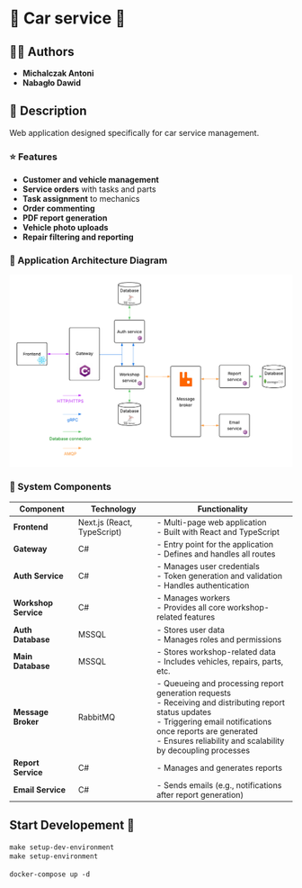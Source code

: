 # 🚗 Car service 🚗

## 🧑‍🔧 Authors
- **Michalczak Antoni**
- **Nabagło Dawid**

## 📜 Description
Web application designed specifically for car service management.

### ⭐ Features
- **Customer and vehicle management**
- **Service orders** with tasks and parts
- **Task assignment** to mechanics
- **Order commenting**
- **PDF report generation**
- **Vehicle photo uploads**
- **Repair filtering and reporting**

### 📝 Application Architecture Diagram
![appication diagram](./architecture_diagram.png)

### 🧩 System Components

| Component         | Technology         | Functionality |
|------------------|--------------------|---------------|
| **Frontend**      | Next.js (React, TypeScript) | - Multi-page web application<br>- Built with React and TypeScript |
| **Gateway**       | C#                 | - Entry point for the application<br>- Defines and handles all routes |
| **Auth Service**  | C#                 | - Manages user credentials<br>- Token generation and validation<br>- Handles authentication |
| **Workshop Service** | C#              | - Manages workers<br>- Provides all core workshop-related features |
| **Auth Database** | MSSQL              | - Stores user data<br>- Manages roles and permissions |
| **Main Database** | MSSQL              | - Stores workshop-related data<br>- Includes vehicles, repairs, parts, etc. |
| **Message Broker** | RabbitMQ          | - Queueing and processing report generation requests<br>- Receiving and distributing report status updates<br>- Triggering email notifications once reports are generated<br>- Ensures reliability and scalability by decoupling processes |
| **Report Service**| C#                 | - Manages and generates reports |
| **Email Service** | C#                 | - Sends emails (e.g., notifications after report generation) |


## Start Developement 🚀
```
make setup-dev-environment
make setup-environment

docker-compose up -d
```
